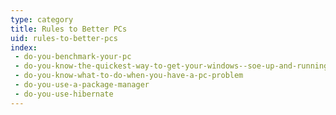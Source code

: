 ```yaml
---
type: category
title: Rules to Better PCs
uid: rules-to-better-pcs
index:
 - do-you-benchmark-your-pc
 - do-you-know-the-quickest-way-to-get-your-windows--soe-up-and-running
 - do-you-know-what-to-do-when-you-have-a-pc-problem
 - do-you-use-a-package-manager
 - do-you-use-hibernate
---
```




